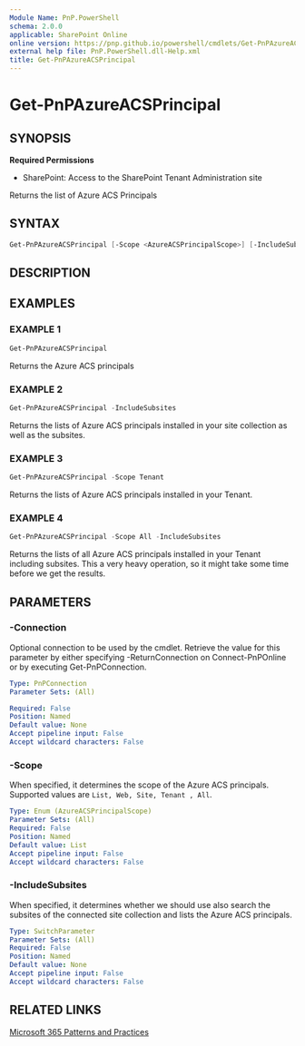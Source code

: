 ```yaml
---
Module Name: PnP.PowerShell
schema: 2.0.0
applicable: SharePoint Online
online version: https://pnp.github.io/powershell/cmdlets/Get-PnPAzureACSPrincipal.html
external help file: PnP.PowerShell.dll-Help.xml
title: Get-PnPAzureACSPrincipal
---
```

  
# Get-PnPAzureACSPrincipal

## SYNOPSIS

**Required Permissions**

* SharePoint: Access to the SharePoint Tenant Administration site

Returns the list of Azure ACS Principals

## SYNTAX

```powershell
Get-PnPAzureACSPrincipal [-Scope <AzureACSPrincipalScope>] [-IncludeSubsites <SwitchParameter>] [-Connection <PnPConnection>]
```

## DESCRIPTION

## EXAMPLES

### EXAMPLE 1
```powershell
Get-PnPAzureACSPrincipal
```

Returns the Azure ACS principals

### EXAMPLE 2
```powershell
Get-PnPAzureACSPrincipal -IncludeSubsites
```

Returns the lists of Azure ACS principals installed in your site collection as well as the subsites.

### EXAMPLE 3
```powershell
Get-PnPAzureACSPrincipal -Scope Tenant
```

Returns the lists of Azure ACS principals installed in your Tenant.

### EXAMPLE 4
```powershell
Get-PnPAzureACSPrincipal -Scope All -IncludeSubsites
```

Returns the lists of all Azure ACS principals installed in your Tenant including subsites. This a very heavy operation, so it might take some time before we get the results.

## PARAMETERS

### -Connection
Optional connection to be used by the cmdlet. Retrieve the value for this parameter by either specifying -ReturnConnection on Connect-PnPOnline or by executing Get-PnPConnection.

```yaml
Type: PnPConnection
Parameter Sets: (All)

Required: False
Position: Named
Default value: None
Accept pipeline input: False
Accept wildcard characters: False
```

### -Scope
When specified, it determines the scope of the Azure ACS principals. 
Supported values are `List, Web, Site, Tenant , All`.

```yaml
Type: Enum (AzureACSPrincipalScope)
Parameter Sets: (All)
Required: False
Position: Named
Default value: List
Accept pipeline input: False
Accept wildcard characters: False
```

### -IncludeSubsites
When specified, it determines whether we should use also search the subsites of the connected site collection and lists the Azure ACS principals.

```yaml
Type: SwitchParameter
Parameter Sets: (All)
Required: False
Position: Named
Default value: None
Accept pipeline input: False
Accept wildcard characters: False
```

## RELATED LINKS

[Microsoft 365 Patterns and Practices](https://aka.ms/m365pnp)


